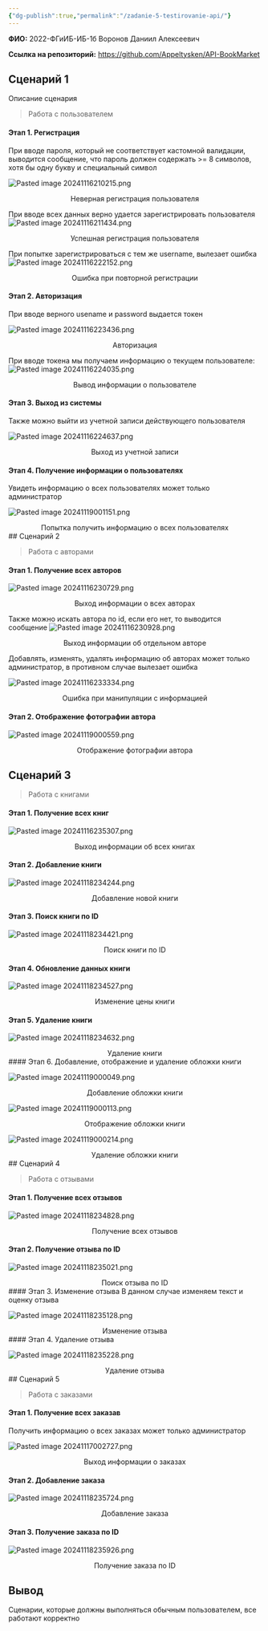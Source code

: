 ```yaml
---
{"dg-publish":true,"permalink":"/zadanie-5-testirovanie-api/"}
---
```


**ФИО:** 2022-ФГиИБ-ИБ-1б Воронов Даниил Алексеевич 

**Ссылка на репозиторий:** https://github.com/Appeltysken/API-BookMarket

## Сценарий 1

Описание сценария

>Работа с пользователем

#### Этап 1. Регистрация

При вводе пароля, который не соответствует кастомной валидации, выводится сообщение, что пароль должен содержать >= 8 символов, хотя бы одну букву и специальный символ

![Pasted image 20241116210215.png](/img/user/Pasted%20image%2020241116210215.png)
<div style="text-align: center;">
  Неверная регистрация пользователя
</div>


При вводе всех данных верно удается зарегистрировать пользователя
![Pasted image 20241116211434.png](/img/user/Pasted%20image%2020241116211434.png)
<div style="text-align: center;">
 Успешная регистрация пользователя
</div>

При попытке зарегистрироваться с тем же username, вылезает ошибка
![Pasted image 20241116222152.png](/img/user/Pasted%20image%2020241116222152.png)
<div style="text-align: center;">
Ошибка при повторной регистрации
</div>


#### Этап 2. Авторизация

При вводе верного usename и password выдается токен

![Pasted image 20241116223436.png](/img/user/Pasted%20image%2020241116223436.png)
<div style="text-align: center;">
Авторизация
</div>

При вводе токена мы получаем информацию о текущем пользователе:
![Pasted image 20241116224035.png](/img/user/Pasted%20image%2020241116224035.png)
<div style="text-align: center;">
Вывод информации о пользователе
</div>

#### Этап 3. Выход из системы 

Также можно выйти из учетной записи действующего пользователя

![Pasted image 20241116224637.png](/img/user/Pasted%20image%2020241116224637.png)
<div style="text-align: center;">
Выход из учетной записи
</div>

#### Этап 4. Получение информации о пользователях

Увидеть информацию о всех пользователях может только администратор

![Pasted image 20241119001151.png](/img/user/Pasted%20image%2020241119001151.png)
<div style="text-align: center;">
Попытка получить информацию о всех пользователях
</div>
## Сценарий 2

>Работа с авторами

#### Этап 1.  Получение всех авторов

![Pasted image 20241116230729.png](/img/user/Pasted%20image%2020241116230729.png)
<div style="text-align: center;">
Выход информации о всех авторах
</div>

Также можно искать автора по id, если его нет, то выводится сообщение
![Pasted image 20241116230928.png](/img/user/Pasted%20image%2020241116230928.png)
<div style="text-align: center;">
Выход информации об отдельном авторе
</div>

Добавлять, изменять, удалять информацию об авторах может только администратор, в противном случае вылезает ошибка 

![Pasted image 20241116233334.png](/img/user/Pasted%20image%2020241116233334.png)
<div style="text-align: center;">
Ошибка при манипуляции с информацией
</div>

#### Этап 2.  Отображение фотографии автора

![Pasted image 20241119000559.png](/img/user/Pasted%20image%2020241119000559.png)
<div style="text-align: center;">
Отображение фотографии автора
</div>

## Сценарий 3

>Работа с книгами

#### Этап 1.  Получение всех книг

![Pasted image 20241116235307.png](/img/user/Pasted%20image%2020241116235307.png)
<div style="text-align: center;">

</div>
<div style="text-align: center;">
Выход информации об всех книгах
</div>

#### Этап 2.  Добавление книги


![Pasted image 20241118234244.png](/img/user/Pasted%20image%2020241118234244.png)
<div style="text-align: center;">
Добавление новой книги
</div>

#### Этап 3.  Поиск книги по ID

![Pasted image 20241118234421.png](/img/user/Pasted%20image%2020241118234421.png)
<div style="text-align: center;">
Поиск книги по ID
</div>

#### Этап 4.  Обновление данных книги 

![Pasted image 20241118234527.png](/img/user/Pasted%20image%2020241118234527.png)
<div style="text-align: center;">
Изменение цены книги
</div>

#### Этап 5. Удаление книги

![Pasted image 20241118234632.png](/img/user/Pasted%20image%2020241118234632.png)
<div style="text-align: center;">
Удаление книги
</div>
#### Этап 6. Добавление, отображение и удаление обложки книги

![Pasted image 20241119000049.png](/img/user/Pasted%20image%2020241119000049.png)
<div style="text-align: center;">
Добавление обложки книги
</div>


![Pasted image 20241119000113.png](/img/user/Pasted%20image%2020241119000113.png)
<div style="text-align: center;">
Отображение обложки книги
</div>

![Pasted image 20241119000214.png](/img/user/Pasted%20image%2020241119000214.png)
<div style="text-align: center;">
Удаление обложки книги
</div>
## Сценарий 4

>Работа с отзывами

#### Этап 1.  Получение всех отзывов

![Pasted image 20241118234828.png](/img/user/Pasted%20image%2020241118234828.png)
<div style="text-align: center;">
Получение всех отзывов
</div>

#### Этап 2.  Получение отзыва по ID

![Pasted image 20241118235021.png](/img/user/Pasted%20image%2020241118235021.png)
<div style="text-align: center;">
Поиск отзыва по ID
</div>
#### Этап 3.  Изменение отзыва
В данном случае изменяем текст и оценку отзыва

![Pasted image 20241118235128.png](/img/user/Pasted%20image%2020241118235128.png)
<div style="text-align: center;">
Изменение отзыва
</div>
#### Этап 4.  Удаление отзыва

![Pasted image 20241118235228.png](/img/user/Pasted%20image%2020241118235228.png)
<div style="text-align: center;">
Удаление отзыва
</div>
## Сценарий 5

>Работа с заказами

#### Этап 1.  Получение всех заказав

Получить информацию о всех заказах может только администратор

![Pasted image 20241117002727.png](/img/user/Pasted%20image%2020241117002727.png)
<div style="text-align: center;">
Выход информации о заказах
</div>

#### Этап 2.  Добавление заказа

![Pasted image 20241118235724.png](/img/user/Pasted%20image%2020241118235724.png)
<div style="text-align: center;">
Добавление заказа
</div>

#### Этап 3.  Получение заказа по ID

![Pasted image 20241118235926.png](/img/user/Pasted%20image%2020241118235926.png)
<div style="text-align: center;">
Получение заказа по ID
</div>

## Вывод

Сценарии, которые должны выполняться обычным пользователем, все работают корректно